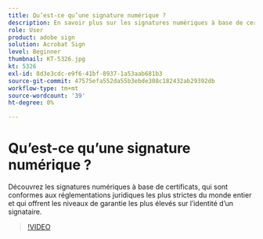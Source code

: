 ```yaml
---
title: Qu’est-ce qu’une signature numérique ?
description: En savoir plus sur les signatures numériques à base de certificat
role: User
product: adobe sign
solution: Acrobat Sign
level: Beginner
thumbnail: KT-5326.jpg
kt: 5326
exl-id: 8d3e3cdc-e9f6-41bf-8937-1a53aab681b3
source-git-commit: 47575efa552da55b3ebde308c182432ab29392db
workflow-type: tm+mt
source-wordcount: '39'
ht-degree: 0%

---
```


# Qu’est-ce qu’une signature numérique ?

Découvrez les signatures numériques à base de certificats, qui sont conformes aux réglementations juridiques les plus strictes du monde entier et qui offrent les niveaux de garantie les plus élevés sur l’identité d’un signataire.

>[!VIDEO](https://video.tv.adobe.com/v/337130?hidetitle=true)
